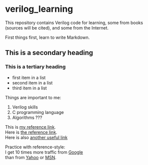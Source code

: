 # verilog_learning
This repository contains Verilog code for learning, some from books (sources will be cited), and some from the Internet.

First things first, learn to write Markdown.
## This is a secondary heading

### This is a tertiary heading

* first item in a list
* second item in a list
* third item in a list

Things are important to me: <br/>
1. Verilog skills <br/>
2. C programming language <br/>
3. Algorithms ??? <br/>

This is [my reference link](https://daringfireball.net/projects/markdown/basics). <br/>
Here is [the reference link](https://daringfireball.net/projects/markdown/basics "daringfireball-what's this???").  
Here is also [another useful link](https://github.com/adam-p/markdown-here/wiki/Markdown-Cheatsheet#lines "link from github page")

Practice with reference-style: <br/>
I get 10 times more traffic from [Google][1] <br/>
than from [Yahoo][2] or [MSN][3].

[1]: https://www.google.com/    "Google"
[2]: https://search.yahoo.com/  "Yahoo Search"
[3]: http://www.bing.com/       "MSN - Bing Search"
